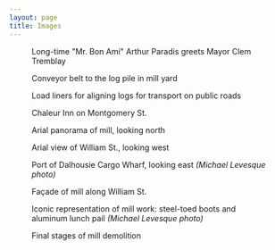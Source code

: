 ```yaml
---
layout: page
title: Images
---
```


<div class="images-wrapper text-center">
    <figure>
        <img class="img-fluid img-thumbnail" src="{{ "/assets/images/bon-ami.png" | relative_url }}" alt="">
        <figcaption>
            Long-time &quot;Mr. Bon Ami&quot; Arthur Paradis greets Mayor Clem Tremblay
        </figcaption>
    </figure>
    <figure>
        <img class="img-fluid img-thumbnail" src="{{ "/assets/images/mill-pile.png" | relative_url }}" alt="">
        <figcaption>
            Conveyor belt to the log pile in mill yard
        </figcaption>
    </figure>
    <figure>
        <img class="img-fluid img-thumbnail" src="{{ "/assets/images/mill-truck.png" | relative_url }}" alt="">
         <figcaption>
            Load liners for aligning logs for transport on public roads
         </figcaption>
    </figure>
    <figure>
        <img class="img-fluid img-thumbnail" src="{{ "/assets/images/chaleur.png" | relative_url }}" alt="">
        <figcaption>
            Chaleur Inn on Montgomery St.
        </figcaption>
    </figure>
    <figure>
        <img class="img-fluid img-thumbnail" src="{{ "/assets/images/mill.png" | relative_url }}" alt="">
        <figcaption>
            Arial panorama of mill, looking north
        </figcaption>
    </figure>
    <figure>
        <img class="img-fluid img-thumbnail" src="{{ "/assets/images/street.png" | relative_url }}" alt="">
        <figcaption>
            Arial view of William St., looking west
        </figcaption>
    </figure>
    <figure>
        <img class="img-fluid img-thumbnail" src="{{ "/assets/images/water.png" | relative_url }}" alt="">
        <figcaption>
            Port of Dalhousie Cargo Wharf, looking east
             <em>(Michael Levesque photo)</em>
        </figcaption>
    </figure>
    <figure>
        <img class="img-fluid img-thumbnail" src="{{ "/assets/images/snow-street.png" | relative_url }}" alt="">
        <figcaption>
            Façade of mill along William St.
        </figcaption>
    </figure>
    <figure>
        <img class="img-fluid img-thumbnail" src="{{ "/assets/images/boots.png" | relative_url }}" alt="">
        <figcaption>
            Iconic representation of mill work: steel-toed boots and aluminum lunch pail
            <em>(Michael Levesque photo)</em>
        </figcaption>
    </figure>
    <figure>
        <img class="img-fluid img-thumbnail" src="{{ "/assets/images/build.png" | relative_url }}" alt="">
        <figcaption>
            Final stages of mill demolition
        </figcaption>
    </figure>
</div>
